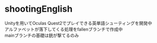 # shootingEnglish
Unityを用いてOculas Quest2でプレイできる英単語シューティングを開発中<br>
アルファベットが落下してくる処理をfallenブランチで作成中<br>
mainブランチの基礎は銃が撃てるのみ
